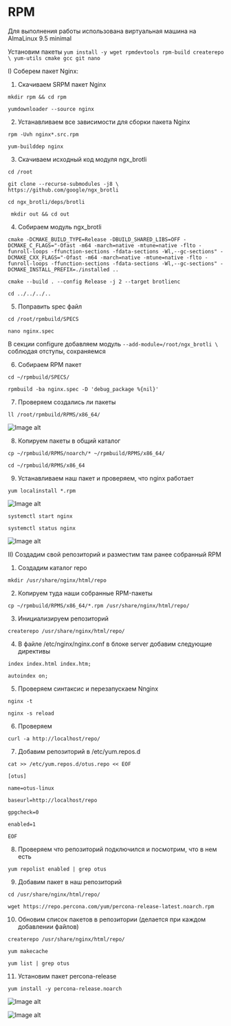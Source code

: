# RPM

Для выполнения работы использована виртуальная машина на AlmaLinux 9.5 minimal

Установим пакеты `yum install -y wget rpmdevtools rpm-build createrepo \
 yum-utils cmake gcc git nano`

I) Соберем пакет Nginx:

1. Скачиваем SRPM пакет Nginx

`mkdir rpm && cd rpm`

`yumdownloader --source nginx`

2. Устанавливаем все зависимости для сборки пакета Nginx

`rpm -Uvh nginx*.src.rpm`

`yum-builddep nginx`

3. Скачиваем исходный код модуля ngx_brotli

`cd /root`

`git clone --recurse-submodules -j8 \
https://github.com/google/ngx_brotli`

`cd ngx_brotli/deps/brotli`

` mkdir out && cd out`

4. Собираем модуль ngx_brotli

`cmake -DCMAKE_BUILD_TYPE=Release -DBUILD_SHARED_LIBS=OFF -DCMAKE_C_FLAGS="-Ofast -m64 -march=native -mtune=native -flto -funroll-loops -ffunction-sections -fdata-sections -Wl,--gc-sections" -DCMAKE_CXX_FLAGS="-Ofast -m64 -march=native -mtune=native -flto -funroll-loops -ffunction-sections -fdata-sections -Wl,--gc-sections" -DCMAKE_INSTALL_PREFIX=./installed ..`

`cmake --build . --config Release -j 2 --target brotlienc`

`cd ../../../..`

5. Поправить spec файл

`cd /root/rpmbuild/SPECS`

`nano nginx.spec`

В секции configure добавляем модуль `--add-module=/root/ngx_brotli \` соблюдая отступы, сохраняемся

6. Собираем RPM пакет

`cd ~/rpmbuild/SPECS/`

`rpmbuild -ba nginx.spec -D 'debug_package %{nil}'`

7. Проверяем создались ли пакеты

`ll /root/rpmbuild/RPMS/x86_64/`

![Image alt](https://github.com/NikPuskov/RPM/blob/main/rpm1.jpg)

8. Копируем пакеты в общий каталог

`cp ~/rpmbuild/RPMS/noarch/* ~/rpmbuild/RPMS/x86_64/`

`cd ~/rpmbuild/RPMS/x86_64`

9. Устанавливаем наш пакет и проверяем, что nginx работает

`yum localinstall *.rpm`

![Image alt](https://github.com/NikPuskov/RPM/blob/main/rpm2.jpg)

`systemctl start nginx`

`systemctl status nginx`

![Image alt](https://github.com/NikPuskov/RPM/blob/main/rpm3.jpg)



II) Создадим свой репозиторий и разместим там ранее собранный RPM

1. Создадим каталог repo

`mkdir /usr/share/nginx/html/repo`

2. Копируем туда наши собранные RPM-пакеты

`cp ~/rpmbuild/RPMS/x86_64/*.rpm /usr/share/nginx/html/repo/`

3. Инициализируем репозиторий

`createrepo /usr/share/nginx/html/repo/`

4. В файле /etc/nginx/nginx.conf в блоке server добавим следующие директивы

`index index.html index.htm;`

`autoindex on;`

5. Проверяем синтаксис и перезапускаем Nпginx

`nginx -t`

`nginx -s reload`

6. Проверяем

`curl -a http://localhost/repo/`

7. Добавим репозиторий в /etc/yum.repos.d

`cat >> /etc/yum.repos.d/otus.repo << EOF`

`[otus]`

`name=otus-linux`

`baseurl=http://localhost/repo`

`gpgcheck=0`

`enabled=1`

`EOF`

8. Проверяем что репозиторий подключился и посмотрим, что в нем есть

`yum repolist enabled | grep otus`

9. Добавим пакет в наш репозиторий

`cd /usr/share/nginx/html/repo/`

`wget https://repo.percona.com/yum/percona-release-latest.noarch.rpm`

10. Обновим список пакетов в репозитории (делается при каждом добавлении файлов)

`createrepo /usr/share/nginx/html/repo/`

`yum makecache`

`yum list | grep otus`

11. Установим пакет percona-release

`yum install -y percona-release.noarch`

![Image alt](https://github.com/NikPuskov/RPM/blob/main/repo1.jpg)

![Image alt](https://github.com/NikPuskov/RPM/blob/main/repo2.jpg)
